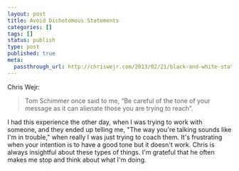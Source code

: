 ```yaml
---
layout: post
title: Avoid Dichotomous Statements
categories: []
tags: []
status: publish
type: post
published: true
meta:
  passthrough_url: http://chriswejr.com/2013/02/21/black-and-white-statements/
---
```


Chris Wejr:


>Tom Schimmer once said to me, “Be careful of the tone of your message as it can alienate those you are trying to reach”.



I had this experience the other day, when I was trying to work with someone, and they ended up telling me, "The way you're talking sounds like I'm in trouble," when really I was just trying to coach them. It's frustrating when your intention is to have a good tone but it doesn't work. Chris is always insightful about these types of things. I'm grateful that he often makes me stop and think about what I'm doing.
